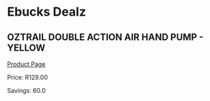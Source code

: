 
# Ebucks Dealz
## OZTRAIL DOUBLE ACTION AIR HAND PUMP - YELLOW
[Product Page](https://www.ebucks.com/web/shop/productSelected.do?prodId=335522091&catId=714965764)

Price: R129.00

Savings: 60.0


	